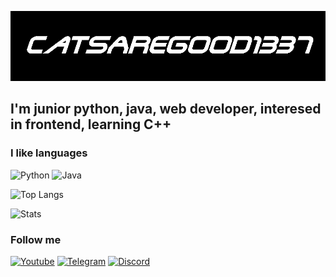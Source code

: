 [![Header](https://github.com/CatsAreGood1337/CatsAreGood1337/blob/main/assets/Header.png)](https://www.youtube.com/channel/UCvDjvzN-BQ9XvHh8reSYo4w)

## I'm junior python, java, web developer, interesed in frontend, learning C++

### I like languages
![Python](https://img.shields.io/badge/Python-black?style=flat-square&logo=python)
![Java](https://img.shields.io/badge/Java-black?style=flat-square&logo=java)

![Top Langs](https://github-readme-stats.vercel.app/api/top-langs/?username=CatsAreGood1337&layout=compact)

![Stats](https://github-readme-stats.vercel.app/api?username=CatsAreGood1337&show_icons=true&theme=Gradient)


### Follow me

[![Youtube](https://img.shields.io/badge/-YouTube-black?style=flat-square&logo=YouTube)](https://www.youtube.com/channel/UCvDjvzN-BQ9XvHh8reSYo4w)
[![Telegram](https://img.shields.io/badge/-Telegram-black?style=flat-square&logo=Telegram)](https://t.me/CatsAreGood)
[![Discord](https://img.shields.io/badge/-Discord-black?style=flat-square&logo=Discord)](https://discord.gg/W8aESyTNvn)